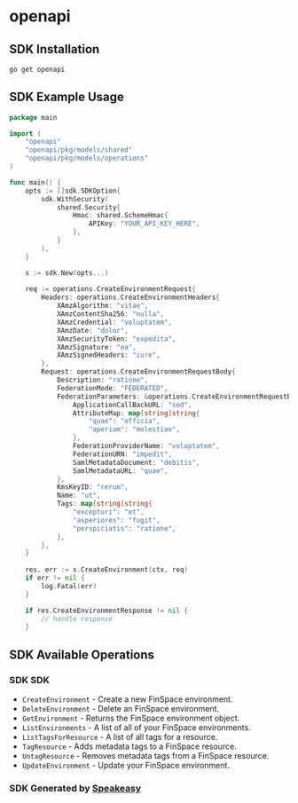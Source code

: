 # openapi

<!-- Start SDK Installation -->
## SDK Installation

```bash
go get openapi
```
<!-- End SDK Installation -->

## SDK Example Usage
<!-- Start SDK Example Usage -->
```go
package main

import (
    "openapi"
    "openapi/pkg/models/shared"
    "openapi/pkg/models/operations"
)

func main() {
    opts := []sdk.SDKOption{
        sdk.WithSecurity(
            shared.Security{
                Hmac: shared.SchemeHmac{
                    APIKey: "YOUR_API_KEY_HERE",
                },
            }
        ),
    }

    s := sdk.New(opts...)
    
    req := operations.CreateEnvironmentRequest{
        Headers: operations.CreateEnvironmentHeaders{
            XAmzAlgorithm: "vitae",
            XAmzContentSha256: "nulla",
            XAmzCredential: "voluptatem",
            XAmzDate: "dolor",
            XAmzSecurityToken: "expedita",
            XAmzSignature: "ea",
            XAmzSignedHeaders: "iure",
        },
        Request: operations.CreateEnvironmentRequestBody{
            Description: "ratione",
            FederationMode: "FEDERATED",
            FederationParameters: &operations.CreateEnvironmentRequestBodyFederationParameters{
                ApplicationCallBackURL: "sed",
                AttributeMap: map[string]string{
                    "quae": "officia",
                    "aperiam": "molestiae",
                },
                FederationProviderName: "voluptatem",
                FederationURN: "impedit",
                SamlMetadataDocument: "debitis",
                SamlMetadataURL: "quae",
            },
            KmsKeyID: "rerum",
            Name: "ut",
            Tags: map[string]string{
                "excepturi": "et",
                "asperiores": "fugit",
                "perspiciatis": "ratione",
            },
        },
    }
    
    res, err := s.CreateEnvironment(ctx, req)
    if err != nil {
        log.Fatal(err)
    }

    if res.CreateEnvironmentResponse != nil {
        // handle response
    }
```
<!-- End SDK Example Usage -->

<!-- Start SDK Available Operations -->
## SDK Available Operations

### SDK SDK

* `CreateEnvironment` - Create a new FinSpace environment.
* `DeleteEnvironment` - Delete an FinSpace environment.
* `GetEnvironment` - Returns the FinSpace environment object.
* `ListEnvironments` - A list of all of your FinSpace environments.
* `ListTagsForResource` - A list of all tags for a resource.
* `TagResource` - Adds metadata tags to a FinSpace resource.
* `UntagResource` - Removes metadata tags from a FinSpace resource.
* `UpdateEnvironment` - Update your FinSpace environment.

<!-- End SDK Available Operations -->

### SDK Generated by [Speakeasy](https://docs.speakeasyapi.dev/docs/using-speakeasy/client-sdks)
